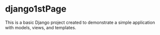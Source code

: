 # django1stPage
This is a basic Django project created to demonstrate a simple application with models, views, and templates.
